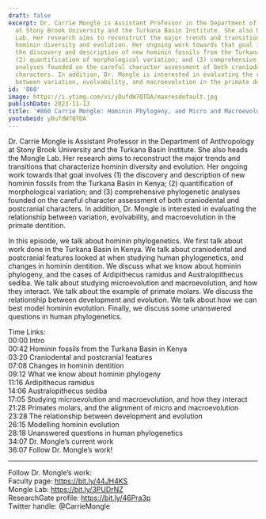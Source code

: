 ```yaml
---
draft: false
excerpt: Dr. Carrie Mongle is Assistant Professor in the Department of Anthropology
  at Stony Brook University and the Turkana Basin Institute. She also heads the Mongle
  Lab. Her research aims to reconstruct the major trends and transitions that characterize
  hominin diversity and evolution. Her ongoing work towards that goal involves (1)
  the discovery and description of new hominin fossils from the Turkana Basin in Kenya;
  (2) quantification of morphological variation; and (3) comprehensive phylogenetic
  analyses founded on the careful character assessment of both craniodental and postcranial
  characters. In addition, Dr. Mongle is interested in evaluating the relationship
  between variation, evolvability, and macroevolution in the primate dentition.
id: '860'
image: https://i.ytimg.com/vi/yDufdW7QTDA/maxresdefault.jpg
publishDate: 2023-11-13
title: '#860 Carrie Mongle: Hominin Phylogeny, and Micro and Macroevolution'
youtubeid: yDufdW7QTDA
---
```

<div class="timelinks">

Dr. Carrie Mongle is Assistant Professor in the Department of Anthropology at Stony Brook University and the Turkana Basin Institute. She also heads the Mongle Lab. Her research aims to reconstruct the major trends and transitions that characterize hominin diversity and evolution. Her ongoing work towards that goal involves (1) the discovery and description of new hominin fossils from the Turkana Basin in Kenya; (2) quantification of morphological variation; and (3) comprehensive phylogenetic analyses founded on the careful character assessment of both craniodental and postcranial characters. In addition, Dr. Mongle is interested in evaluating the relationship between variation, evolvability, and macroevolution in the primate dentition.

In this episode, we talk about hominin phylogenetics. We first talk about work done in the Turkana Basin in Kenya. We talk about craniodental and postcranial features looked at when studying human phylogenetics, and changes in hominin dentition. We discuss what we know about hominin phylogeny, and the cases of Ardipithecus ramidus and Australopithecus sediba. We talk about studying microevolution and macroevolution, and how they interact. We talk about the example of primate molars. We discuss the relationship between development and evolution. We talk about how we can best model hominin evolution. Finally, we discuss some unanswered questions in human phylogenetics.

Time Links:  
<time>00:00</time> Intro  
<time>00:42</time> Hominin fossils from the Turkana Basin in Kenya  
<time>03:20</time> Craniodental and postcranial features  
<time>07:08</time> Changes in hominin dentition  
<time>09:12</time> What we know about hominin phylogeny  
<time>11:16</time> Ardipithecus ramidus  
<time>14:06</time> Australopithecus sediba  
<time>17:05</time> Studying microevolution and macroevolution, and how they interact  
<time>21:28</time> Primates molars, and the alignment of micro and macroevolution  
<time>23:28</time> The relationship between development and evolution  
<time>26:15</time> Modelling hominin evolution  
<time>28:18</time> Unanswered questions in human phylogenetics  
<time>34:07</time> Dr. Mongle’s current work  
<time>36:07</time> Follow Dr. Mongle’s work!

---

Follow Dr. Mongle’s work:  
Faculty page: https://bit.ly/44JH4KS  
Mongle Lab: https://bit.ly/3PUDrNZ  
ResearchGate profile: https://bit.ly/46Pra3p  
Twitter handle: @CarrieMongle
</div>

